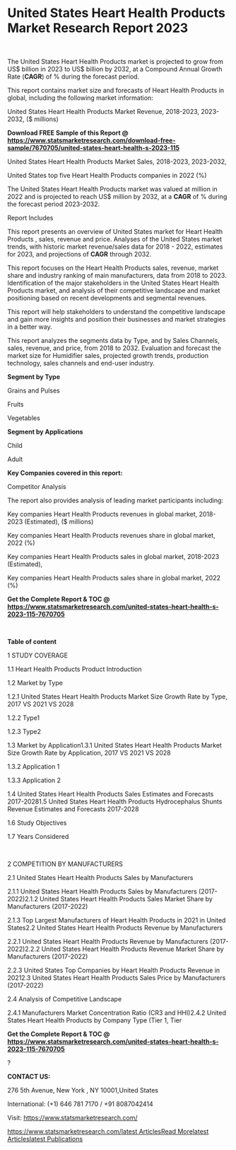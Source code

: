 <h1>United States Heart Health Products Market Research Report 2023</h1><br/><p>The United States Heart Health Products market is projected to grow from US$ billion in 2023 to US$ billion by 2032, at a Compound Annual Growth Rate (<strong>CAGR</strong>) of % during the forecast period.</p>
 
 
 
 <p>This report contains market size and forecasts of Heart Health Products in global, including the following market information:</p>
 
 
 
 <p>United States Heart Health Products Market Revenue, 2018-2023, 2023-2032, ($ millions)</p>
 
 
 
 <p><strong>Download FREE Sample of this Report @ <a href="https://www.statsmarketresearch.com/download-free-sample/7670705/united-states-heart-health-s-2023-115">https://www.statsmarketresearch.com/download-free-sample/7670705/united-states-heart-health-s-2023-115</a></strong></p>
 
 
 
 <p>United States Heart Health Products Market Sales, 2018-2023, 2023-2032,</p>
 
 
 
 <p>United States top five Heart Health Products companies in 2022 (%)</p>
 
 
 
 <p>The United States Heart Health Products market was valued at million in 2022 and is projected to reach US$ million by 2032, at a <strong>CAGR</strong> of % during the forecast period 2023-2032.</p>
 
 
 
 <p>Report Includes</p>
 
 
 
 <p>This report presents an overview of United States market for Heart Health Products , sales, revenue and price. Analyses of the United States market trends, with historic market revenue/sales data for 2018 - 2022, estimates for 2023, and projections of <strong>CAGR</strong> through 2032.</p>
 
 
 
 <p>This report focuses on the Heart Health Products sales, revenue, market share and industry ranking of main manufacturers, data from 2018 to 2023. Identification of the major stakeholders in the United States Heart Health Products market, and analysis of their competitive landscape and market positioning based on recent developments and segmental revenues.</p>
 
 
 
 <p>This report will help stakeholders to understand the competitive landscape and gain more insights and position their businesses and market strategies in a better way.</p>
 
 
 
 <p>This report analyzes the segments data by Type, and by Sales Channels, sales, revenue, and price, from 2018 to 2032. Evaluation and forecast the market size for Humidifier sales, projected growth trends, production technology, sales channels and end-user industry.</p>
 
 
 
 <p><strong>Segment by Type</strong></p>
 
 
 
 <p>Grains and Pulses</p>
 
 
 
 <p>Fruits</p>
 
 
 
 <p>Vegetables</p>
 
 
 
 <p><strong>Segment <strong><strong>by Applications</strong></strong></strong></p>
 
 
 
 <p>Child</p>
 
 
 
 <p>Adult</p>
 
 
 
 <p><strong>Key Companies covered in this report:</strong></p>
 
 
 
 <p>Competitor Analysis</p>
 
 
 
 <p>The report also provides analysis of leading market participants including:</p>
 
 
 
 <p>Key companies Heart Health Products revenues in global market, 2018-2023 (Estimated), ($ millions)</p>
 
 
 
 <p>Key companies Heart Health Products revenues share in global market, 2022 (%)</p>
 
 
 
 <p>Key companies Heart Health Products sales in global market, 2018-2023 (Estimated),</p>
 
 
 
 <p>Key companies Heart Health Products sales share in global market, 2022 (%)</p>
 
 
 
 <div><b>Get the Complete Report & TOC @ <a href="https://www.statsmarketresearch.com/united-states-heart-health-s-2023-115-7670705">https://www.statsmarketresearch.com/united-states-heart-health-s-2023-115-7670705</a></b></div>
 
 
 
 <p><br />
 
 <b>Table of content</b></p>
 
 
 
 <p>1 STUDY COVERAGE<br />
 
 1.1 Heart Health Products Product Introduction<br />
 
 1.2 Market by Type<br />
 
 1.2.1 United States Heart Health Products Market Size Growth Rate by Type, 2017 VS 2021 VS 2028<br />
 
 1.2.2 Type1<br />
 
 1.2.3 Type2<br />
 
 1.3 Market by Application1.3.1 United States Heart Health Products Market Size Growth Rate by Application, 2017 VS 2021 VS 2028<br />
 
 1.3.2 Application 1<br />
 
 1.3.3 Application 2<br />
 
 1.4 United States Heart Health Products Sales Estimates and Forecasts 2017-20281.5 United States Heart Health Products Hydrocephalus Shunts Revenue Estimates and Forecasts 2017-2028<br />
 
 1.6 Study Objectives<br />
 
 1.7 Years Considered<br />
 
 <br />
 
 2 COMPETITION BY MANUFACTURERS<br />
 
 2.1 United States Heart Health Products Sales by Manufacturers<br />
 
 2.1.1 United States Heart Health Products Sales by Manufacturers (2017-2022)2.1.2 United States Heart Health Products Sales Market Share by Manufacturers (2017-2022)<br />
 
 2.1.3 Top Largest Manufacturers of Heart Health Products in 2021 in United States2.2 United States Heart Health Products Revenue by Manufacturers<br />
 
 2.2.1 United States Heart Health Products Revenue by Manufacturers (2017-2022)2.2.2 United States Heart Health Products Revenue Market Share by Manufacturers (2017-2022)<br />
 
 2.2.3 United States Top Companies by Heart Health Products Revenue in 20212.3 United States Heart Health Products Sales Price by Manufacturers (2017-2022)<br />
 
 2.4 Analysis of Competitive Landscape<br />
 
 2.4.1 Manufacturers Market Concentration Ratio (CR3 and HHI)2.4.2 United States Heart Health Products by Company Type (Tier 1, Tier</p>
 
 
 
 <div><b>Get the Complete Report & TOC @ <a href="https://www.statsmarketresearch.com/united-states-heart-health-s-2023-115-7670705">https://www.statsmarketresearch.com/united-states-heart-health-s-2023-115-7670705</a></b></div>
 
 
 
 <p>? </p>
 
 
 
 <p><b>CONTACT US:</b><br />
 
 276 5th Avenue, New York , NY 10001,United States<br />
 
 International: (+1) 646 781 7170 / +91 8087042414<br />
 
 Visit: <a href="https://www.statsmarketresearch.com/">https://www.statsmarketresearch.com/</a><br />
 
 <a href="https://gyeongbokgung.com">https://www.statsmarketresearch.com/</a><a href="https://hallyeomaritime.com">latest Articles</a><a href="https://jingwansa.com">Read More</a><a href="https://nguoiviet.jp/">latest Articles</a><a href="https://www.intelmarketresearch.com/">latest Publications</a></p>
